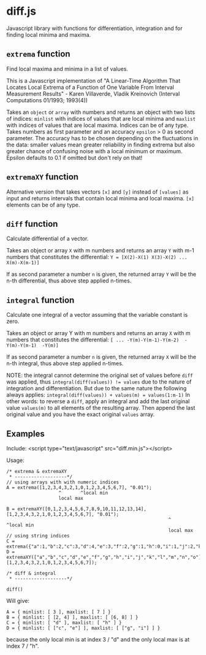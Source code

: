 diff.js
=======

Javascript library with functions for differentiation, integration
and for finding local minima and maxima.

`extrema` function
------------------
Find local maxima and minima in a list of values.

This is a Javascript implementation of "A Linear-Time Algorithm That
Locates Local Extrema of a Function of One Variable From Interval
Measurement Results" - Karen Villaverde, Vladik Kreinovich
(Interval Computations 01/1993; 1993(4))

Takes an `object` or `array` with numbers and returns an object with two
lists of indices: `minlist` with indices of values that are local minima
and `maxlist` with indices of values that are local maxima. Indices
can be of any type. Takes numbers as first parameter and an accuracy
`epsilon` > 0 as second parameter. The accuracy has to be chosen depending
on the fluctuations in the data: smaller values mean greater reliability
in finding extrema but also greater chance of confusing noise with a local
minimum or maximum.
Epsilon defaults to 0.1 if omitted but don't rely on that!

`extremaXY` function
--------------------
Alternative version that takes vectors `[x]` and `[y]` instead of `[values]`
as input and returns intervals that contain local minima and local maxima.
`[x]` elements can be of any type.

`diff` function
---------------
Calculate differential of a vector.

Takes an object or array `X` with m numbers and returns an array
`Y` with m-1 numbers that constitutes the differential:
`Y = [X(2)-X(1) X(3)-X(2) ... X(m)-X(m-1)]`

If as second parameter a number `n` is given, the returned array
`Y` will be the n-th differential, thus above step applied n-times.

`integral` function
-------------------
Calculate one integral of a vector assuming that the variable constant
is zero.

Takes an object or array Y with m numbers and returns an array `X` with
m numbers that constitutes the differential:
`[ ... -Y(m)-Y(m-1)-Y(m-2)  -Y(m)-Y(m-1)  -Y(m)]`

If as second parameter a number `n` is given, the returned array `X` will be
the n-th integral, thus above step applied n-times.

NOTE: the integral cannot determine the original set of values before
`diff` was applied, thus `integral(diff(values)) != values` due to the
nature of integration and differentiation. But due to the same nature
the following always applies: `integral(diff(values)) + values(m) = values(1:m-1)`
In other words: to reverse a `diff`, apply an integral and add the last
original value `values(m)` to all elements of the resulting array. Then
append the last original value and you have the exact original `values`
array.

Examples
--------

Include: \<script type="text/javascript" src="diff.min.js"\>\</script\>

Usage:
```
/* extrema & extremaXY
 * -------------------*/
// using arrays with with numeric indices
A = extrema([1,2,3,4,3,2,1,0,1,2,3,4,5,6,7], "0.01");
                   ^       ^local min   
                   local max

B = extremaXY([0,1,2,3,4,5,6,7,8,9,10,11,12,13,14], [1,2,3,4,3,2,1,0,1,2,3,4,5,6,7], "0.01");
                                                           ^       ^local min   
                                                           local max
// using string indices
C = extrema({"a":1,"b":2,"c":3,"d":4,"e":3,"f":2,"g":1,"h":0,"i":1,"j":2,"k":3,"l":4,"m":5,"n":6,"o":7});
D = extremaXY(["a","b","c","d","e","f","g","h","i","j","k","l","m","n","o"], [1,2,3,4,3,2,1,0,1,2,3,4,5,6,7]);

/* diff & integral
 * -------------------*/

diff()
```
Will give:
```
A = { minlist: [ 3 ], maxlist: [ 7 ] }
B = { minlist: [ [2, 4] ], maxlist: [ [6, 8] ] }
C = { minlist: [ "d" ], maxlist: [ "h" ] }
D = { minlist: [ ["c", "e"] ], maxlist: [ ["g", "i"] ] }
```
because the only local min is at index 3 / "d" and the only local max is at index 7 / "h".
